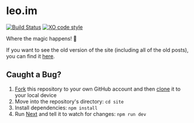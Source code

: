 # leo.im

[![Build Status](https://travis-ci.org/leo/site.svg?branch=master)](https://travis-ci.org/leo/site)
[![XO code style](https://img.shields.io/badge/code_style-XO-5ed9c7.svg)](https://github.com/sindresorhus/xo)

Where the magic happens! 🎩

If you want to see the old version of the site (including all of the old posts), you can find it [here](https://github.com/leo/site/tree/1b1459efb09526c48e9cb7be06dc703321605333).

## Caught a Bug?

1. [Fork](https://help.github.com/articles/fork-a-repo/) this repository to your own GitHub account and then [clone](https://help.github.com/articles/cloning-a-repository/) it to your local device
2. Move into the repository's directory: `cd site`
3. Install dependencies: `npm install`
4. Run [Next](https://github.com/zeit/next.js) and tell it to watch for changes: `npm run dev`
